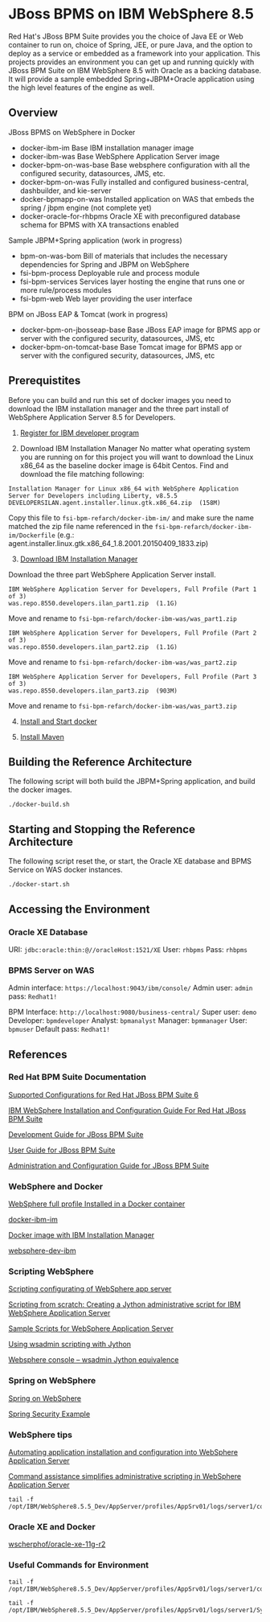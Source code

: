 # JBoss BPMS on IBM WebSphere 8.5

Red Hat's JBoss BPM Suite provides you the choice of Java EE or Web container to run on, choice of Spring, JEE, or pure Java, and the option to deploy as a service or embedded as a framework into your application.  This projects provides an environment you can get up and running quickly with JBoss BPM Suite on IBM WebSphere 8.5 with Oracle as a backing database. It will provide a sample embedded Spring+JBPM+Oracle application using the high level features of the engine as well. 


## Overview

JBoss BPMS on WebSphere in Docker

* docker-ibm-im				Base IBM installation manager image
* docker-ibm-was			Base WebSphere Application Server image
* docker-bpm-on-was-base  	Base websphere configuration with all the configured security, datasources, JMS, etc.
* docker-bpm-on-was 		Fully installed and configured business-central, dashbuilder, and kie-server
* docker-bpmapp-on-was    	Installed application on WAS that embeds the spring / jbpm engine (not complete yet)
* docker-oracle-for-rhbpms	Oracle XE with preconfigured database schema for BPMS with XA transactions enabled

Sample JBPM+Spring application (work in progress)

* bpm-on-was-bom	Bill of materials that includes the necessary dependencies for Spring and JBPM on WebSphere
* fsi-bpm-process	Deployable rule and process module
* fsi-bpm-services	Services layer hosting the engine that runs one or more rule/process modules
* fsi-bpm-web		Web layer providing the user interface

BPM on JBoss EAP & Tomcat (work in progress)

* docker-bpm-on-jbosseap-base	Base JBoss EAP image for BPMS app or server with the configured security, datasources, JMS, etc
* docker-bpm-on-tomcat-base		Base Tomcat image for BPMS app or server with the configured security, datasources, JMS, etc

## Prerequistites

Before you can build and run this set of docker images you need to download the IBM installation manager and the three part install of WebSphere Application Server 8.5 for Developers.  

1. [Register for IBM developer program](https://www.ibm.com/account/profile/us?page=reg)

2. Download IBM Installation Manager
No matter what operating system you are running on for this project you will want to download the Linux x86_64 as the baseline docker image is 64bit Centos. Find and download the file matching following:
```
Installation Manager for Linux x86_64 with WebSphere Application Server for Developers including Liberty, v8.5.5
DEVELOPERSILAN.agent.installer.linux.gtk.x86_64.zip  (158M)   
```
Copy this file to `fsi-bpm-refarch/docker-ibm-im/` and make sure the name matched the zip file name referenced in the `fsi-bpm-refarch/docker-ibm-im/Dockerfile` (e.g.: agent.installer.linux.gtk.x86_64_1.8.2001.20150409_1833.zip)


3. [Download IBM Installation Manager](http://www.ibm.com/developerworks/downloads/ws/wasdevelopers/)

Download the three part WebSphere Application Server install.  

```
IBM WebSphere Application Server for Developers, Full Profile (Part 1 of 3)
was.repo.8550.developers.ilan_part1.zip  (1.1G) 
```
Move and rename to `fsi-bpm-refarch/docker-ibm-was/was_part1.zip`

```
IBM WebSphere Application Server for Developers, Full Profile (Part 2 of 3)
was.repo.8550.developers.ilan_part2.zip  (1.1G) 
```
Move and rename to `fsi-bpm-refarch/docker-ibm-was/was_part2.zip`

```
IBM WebSphere Application Server for Developers, Full Profile (Part 3 of 3)
was.repo.8550.developers.ilan_part3.zip  (903M) 
```
Move and rename to `fsi-bpm-refarch/docker-ibm-was/was_part3.zip`


4. [Install and Start docker](https://docs.docker.com/installation/)


5. [Install Maven](https://maven.apache.org/install.html)


## Building the Reference Architecture

The following script will both build the JBPM+Spring application, and build the docker images. 
``` 
./docker-build.sh
```

## Starting and Stopping the Reference Architecture

The following script reset the, or start, the Oracle XE database and BPMS Service on WAS docker instances.
``` 
./docker-start.sh
```

## Accessing the Environment

### Oracle XE Database

URI:  `jdbc:oracle:thin:@//oracleHost:1521/XE`
User: `rhbpms`
Pass: `rhbpms`

### BPMS Server on WAS

Admin interface: `https://localhost:9043/ibm/console/`
Admin user: 	 `admin`	pass: `Redhat1!`

BPM Interface:	 `http://localhost:9080/business-central/`
Super user:		 `demo`
Developer: 		 `bpmdeveloper`
Analyst:		 `bpmanalyst`
Manager:		 `bpmmanager`
User:			 `bpmuser`
Default pass:	 `Redhat1!`

## References

### Red Hat BPM Suite Documentation

[Supported Configurations for Red Hat JBoss BPM Suite 6](https://access.redhat.com/articles/704703)

[IBM WebSphere Installation and Configuration Guide For Red Hat JBoss BPM Suite](https://access.redhat.com/site/documentation/en-US/Red_Hat_JBoss_BPM_Suite/6.1/html-single/IBM_WebSphere_Installation_and_Configuration_Guide/index.html)

[Development Guide for JBoss BPM Suite](https://access.redhat.com/site/documentation/en-US/Red_Hat_JBoss_BPM_Suite/6.1/html-single/Development_Guide/index.html)

[User Guide for JBoss BPM Suite](https://access.redhat.com/site/documentation/en-US/Red_Hat_JBoss_BPM_Suite/6.1/html-single/User_Guide/index.html)

[Administration and Configuration Guide for JBoss BPM Suite](https://access.redhat.com/site/documentation/en-US/Red_Hat_JBoss_BPM_Suite/6.1/html-single/Administration_And_Configuration_Guide/index.html)

### WebSphere and Docker

[WebSphere full profile Installed in a Docker container](https://www.ibm.com/developerworks/community/blogs/devTips/entry/running_websphere_on_docker_container?lang=en)

[docker-ibm-im](https://github.com/mmaia/docker-ibm-im/blob/master/Dockerfile)

[Docker image with IBM Installation Manager](https://www.ibm.com/developerworks/community/blogs/devTips/entry/ibm_installation_manager_in_silent_mode_no_x_on_linux_quick_reference?lang=en)

[websphere-dev-ibm](https://github.com/mmaia/websphere-dev-ibm)


### Scripting WebSphere

[Scripting configurating of WebSphere app server](https://www.ibm.com/developerworks/community/blogs/timdp/entry/automating_application_installation_and_configuration_into_websphere_application_server46?lang=en)

[Scripting from scratch: Creating a Jython administrative script for IBM WebSphere Application Server](http://www.ibm.com/developerworks/websphere/library/techarticles/1004_gibson/1004_gibson.html)

[Sample Scripts for WebSphere Application Server](http://www.ibm.com/developerworks/websphere/library/samples/SampleScripts.html)

[Using wsadmin scripting with Jython](http://www-01.ibm.com/support/knowledgecenter/SS7K4U_8.5.5/com.ibm.websphere.nd.doc/ae/cxml_jython.html)

[Websphere console – wsadmin Jython equivalence](http://www.notonlyanecmplace.com/websphere-console-wsadmin-jython-equivalence/)

### Spring on WebSphere

[Spring on WebSphere](http://www.ibm.com/developerworks/websphere/techjournal/0609_alcott/0609_alcott.html)

[Spring Security Example](https://github.com/hotblac/spanners/tree/master/spanners-mvc/src/main/java/org/dontpanic/spanners/springmvc)

### WebSphere tips

[Automating application installation and configuration into WebSphere Application Server](https://www.ibm.com/developerworks/community/blogs/timdp/entry/automating_application_installation_and_configuration_into_websphere_application_server46?lang=en)
 
[Command assistance simplifies administrative scripting in WebSphere Application Server](http://www.ibm.com/developerworks/websphere/library/techarticles/0812_rhodes/0812_rhodes.html)

````
tail -f /opt/IBM/WebSphere8.5.5_Dev/AppServer/profiles/AppSrv01/logs/server1/commandAssistanceJythonCommands_admin.log
````

### Oracle XE and Docker

[wscherphof/oracle-xe-11g-r2](https://github.com/wscherphof/oracle-xe-11g-r2)


### Useful Commands for Environment

````
tail -f /opt/IBM/WebSphere8.5.5_Dev/AppServer/profiles/AppSrv01/logs/server1/commandAssistanceJythonCommands_admin.log
````

```
tail -f /opt/IBM/WebSphere8.5.5_Dev/AppServer/profiles/AppSrv01/logs/server1/SystemOut.log
```







